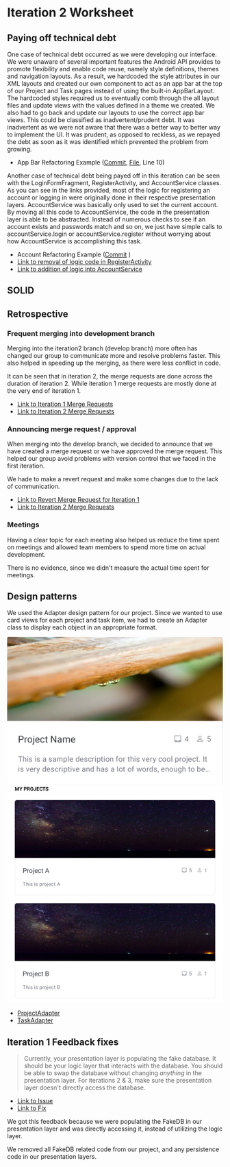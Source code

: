 Iteration 2 Worksheet
=====================

## Paying off technical debt
[//]: <Show two instances of your group paying off technical debt. For these two instances:Explain how your are paying off the technical debt.Show commits, links to lines in your commit where you paid off technical debt.Classify the debt, and justify why you chose that classification with 1-3 sentences.>

One case of technical debt occurred as we were developing our interface. We were unaware of several important features the Android API provides to promote flexibility and enable code reuse, namely style definitions, themes and navigation layouts. As a result, we hardcoded the style attributes in our XML layouts and created our own component to act as an app bar at the top of our Project and Task pages instead of using the built-in AppBarLayout. The hardcoded styles required us to eventually comb through the all layout files and update views with the values defined in a theme we created. We also had to go back and update our layouts to use the correct app bar views. This could be classified as inadvertent/prudent debt. It was inadvertent as we were not aware that there was a better way to better way to implement the UI. It was prudent, as opposed to reckless, as we repayed the debt as soon as it was identified which prevented the problem from growing.

* App Bar Refactoring Example ([Commit](https://code.cs.umanitoba.ca/winter-2022-a01/group-6/promise/-/commit/3e85274b2fac956d4dd209cc29d60ffc75d9c59b#6f5ced1d71e320e9004287a2aacbbc444612dfc5), [File](https://code.cs.umanitoba.ca/winter-2022-a01/group-6/promise/-/blob/3e85274b2fac956d4dd209cc29d60ffc75d9c59b/app/src/main/res/layout/activity_task.xml), Line 10)

Another case of technical debt being payed off in this iteration can be seen with the LoginFormFragment, RegisterActivity, and AccountService classes. 
As you can see in the links provided, most of the logic for registering an account or logging in were originally done in their respective presentation layers. 
AccountService was basically only used to set the current account. 
By moving all this code to AccountService, the code in the presentation layer is able to be abstracted. 
Instead of numerous checks to see if an account exists and passwords match and so on, we just have simple calls to accountService.login or accountService.register without 
worrying about how AccountService is accomplishing this task. 

* Account Refactoring Example ([Commit](https://code.cs.umanitoba.ca/winter-2022-a01/group-6/promise/-/commit/88ad326b445f2a21926a182c4dc23665593504df) )
* [Link to removal of logic code in RegisterActivity](https://code.cs.umanitoba.ca/winter-2022-a01/group-6/promise/-/commit/88ad326b445f2a21926a182c4dc23665593504df#b427ea31be914fcebd82e2f99c6c40256182573f_49_53)
* [Link to addition of logic into AccountService](https://code.cs.umanitoba.ca/winter-2022-a01/group-6/promise/-/commit/88ad326b445f2a21926a182c4dc23665593504df#88c7a63d9e1180ee787a45f057572059d1c899e4_60_75)

## SOLID
[//]: <Find a SOLID violation in the project of group with group number n-1 in the same section of the course as you (group 1 does group 16). Open an issue in their project with the violation, clearly explaining the SOLID violation - specifying the type, provide a link to that issue. Be sure your links in the issues are to specific commits (not to main, or develop as those will be changed).Provide a link to the issue you created here.>


## Retrospective

### Frequent merging into development branch
Merging into the iteration2 branch (develop branch) more often has changed our group to communicate more and resolve problems faster. This also helped in speeding up the merging, as there were less conflict in code. 

It can be seen that in iteration 2, the merge requests are done across the duration of iteration 2. While iteration 1 merge requests are mostly done at the very end of iteration 1.
* [Link to Iteration 1 Merge Requests](https://code.cs.umanitoba.ca/winter-2022-a01/group-6/promise/-/merge_requests?scope=all&state=merged&target_branch=iteration1)
* [Link to Iteration 2 Merge Requests](https://code.cs.umanitoba.ca/winter-2022-a01/group-6/promise/-/merge_requests?scope=all&state=merged&target_branch=iteration2)

### Announcing merge request / approval
When merging into the develop branch, we decided to announce that we have created a merge request or we have approved the merge request. This helped our group avoid problems with version control that we faced in the first iteration.

We hade to make a revert request and make some changes due to the lack of communication.
* [Link to Revert Merge Request for Iteration 1](https://code.cs.umanitoba.ca/winter-2022-a01/group-6/promise/-/merge_requests/19)
* [Link to Iteration 2 Merge Requests](https://code.cs.umanitoba.ca/winter-2022-a01/group-6/promise/-/merge_requests?scope=all&state=merged&target_branch=iteration2)

### Meetings
Having a clear topic for each meeting also helped us reduce the time spent on meetings and allowed team members to spend more time on actual development.

There is no evidence, since we didn't measure the actual time spent for meetings.


## Design patterns
We used the Adapter design pattern for our project. Since we wanted to use card views for each project and task item, we had to create an Adapter class to display each object in an appropriate format.

![Project Card Template](./images/card_template.png)
![Project Card Usage](./images/card_usage.png)

 * [ProjectAdapter](https://code.cs.umanitoba.ca/winter-2022-a01/group-6/promise/-/blob/Iteration-1/app/src/main/java/comp3350/group6/promise/util/ProjectAdapter.java)
 * [TaskAdapter](https://code.cs.umanitoba.ca/winter-2022-a01/group-6/promise/-/blob/Iteration-1/app/src/main/java/comp3350/group6/promise/util/TaskAdapter.java)


## Iteration 1 Feedback fixes
> Currently, your presentation layer is populating the fake database.  It should be your logic layer that interacts with the database. You should be able to swap the database without changing *anything* in the presentation layer.  For iterations 2 & 3, make sure the presentation layer doesn't directly access the database.

* [Link to Issue](https://code.cs.umanitoba.ca/winter-2022-a01/group-6/promise/-/issues/42)
* [Link to Fix](https://code.cs.umanitoba.ca/winter-2022-a01/group-6/promise/-/commit/2ddabf1a1af5d024c6f7879a337f7d5be4dcfddb#5b740e82b8a7b4acb6d5a88be98966a2e8264f9c)

We got this feedback because we were populating the FakeDB in our presentation layer and was directly accessing it, instead of utilizing the logic layer. 

We removed all FakeDB related code from our project, and any persistence code in our presentation layers.
